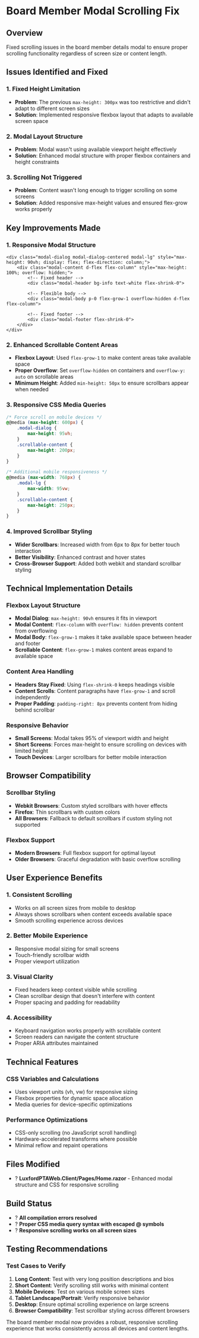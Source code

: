 # Board Member Modal Scrolling Fix

## Overview
Fixed scrolling issues in the board member details modal to ensure proper scrolling functionality regardless of screen size or content length.

## Issues Identified and Fixed

### 1. **Fixed Height Limitation**
- **Problem**: The previous `max-height: 300px` was too restrictive and didn't adapt to different screen sizes
- **Solution**: Implemented responsive flexbox layout that adapts to available screen space

### 2. **Modal Layout Structure**
- **Problem**: Modal wasn't using available viewport height effectively
- **Solution**: Enhanced modal structure with proper flexbox containers and height constraints

### 3. **Scrolling Not Triggered**
- **Problem**: Content wasn't long enough to trigger scrolling on some screens
- **Solution**: Added responsive max-height values and ensured flex-grow works properly

## Key Improvements Made

### 1. **Responsive Modal Structure**
```razor
<div class="modal-dialog modal-dialog-centered modal-lg" style="max-height: 90vh; display: flex; flex-direction: column;">
    <div class="modal-content d-flex flex-column" style="max-height: 100%; overflow: hidden;">
        <!-- Fixed header -->
        <div class="modal-header bg-info text-white flex-shrink-0">
        
        <!-- Flexible body -->
        <div class="modal-body p-0 flex-grow-1 overflow-hidden d-flex flex-column">
        
        <!-- Fixed footer -->
        <div class="modal-footer flex-shrink-0">
    </div>
</div>
```

### 2. **Enhanced Scrollable Content Areas**
- **Flexbox Layout**: Used `flex-grow-1` to make content areas take available space
- **Proper Overflow**: Set `overflow-hidden` on containers and `overflow-y: auto` on scrollable areas
- **Minimum Height**: Added `min-height: 50px` to ensure scrollbars appear when needed

### 3. **Responsive CSS Media Queries**
```css
/* Force scroll on mobile devices */
@@media (max-height: 600px) {
    .modal-dialog {
        max-height: 95vh;
    }
    .scrollable-content {
        max-height: 200px;
    }
}

/* Additional mobile responsiveness */
@@media (max-width: 768px) {
    .modal-lg {
        max-width: 95vw;
    }
    .scrollable-content {
        max-height: 250px;
    }
}
```

### 4. **Improved Scrollbar Styling**
- **Wider Scrollbars**: Increased width from 6px to 8px for better touch interaction
- **Better Visibility**: Enhanced contrast and hover states
- **Cross-Browser Support**: Added both webkit and standard scrollbar styling

## Technical Implementation Details

### Flexbox Layout Structure
- **Modal Dialog**: `max-height: 90vh` ensures it fits in viewport
- **Modal Content**: `flex-column` with `overflow: hidden` prevents content from overflowing
- **Modal Body**: `flex-grow-1` makes it take available space between header and footer
- **Scrollable Content**: `flex-grow-1` makes content areas expand to available space

### Content Area Handling
- **Headers Stay Fixed**: Using `flex-shrink-0` keeps headings visible
- **Content Scrolls**: Content paragraphs have `flex-grow-1` and scroll independently
- **Proper Padding**: `padding-right: 8px` prevents content from hiding behind scrollbar

### Responsive Behavior
- **Small Screens**: Modal takes 95% of viewport width and height
- **Short Screens**: Forces max-height to ensure scrolling on devices with limited height
- **Touch Devices**: Larger scrollbars for better mobile interaction

## Browser Compatibility

### Scrollbar Styling
- **Webkit Browsers**: Custom styled scrollbars with hover effects
- **Firefox**: Thin scrollbars with custom colors
- **All Browsers**: Fallback to default scrollbars if custom styling not supported

### Flexbox Support
- **Modern Browsers**: Full flexbox support for optimal layout
- **Older Browsers**: Graceful degradation with basic overflow scrolling

## User Experience Benefits

### 1. **Consistent Scrolling**
- Works on all screen sizes from mobile to desktop
- Always shows scrollbars when content exceeds available space
- Smooth scrolling experience across devices

### 2. **Better Mobile Experience**
- Responsive modal sizing for small screens
- Touch-friendly scrollbar width
- Proper viewport utilization

### 3. **Visual Clarity**
- Fixed headers keep context visible while scrolling
- Clean scrollbar design that doesn't interfere with content
- Proper spacing and padding for readability

### 4. **Accessibility**
- Keyboard navigation works properly with scrollable content
- Screen readers can navigate the content structure
- Proper ARIA attributes maintained

## Technical Features

### CSS Variables and Calculations
- Uses viewport units (vh, vw) for responsive sizing
- Flexbox properties for dynamic space allocation
- Media queries for device-specific optimizations

### Performance Optimizations
- CSS-only scrolling (no JavaScript scroll handling)
- Hardware-accelerated transforms where possible
- Minimal reflow and repaint operations

## Files Modified
- ? **LuxfordPTAWeb.Client/Pages/Home.razor** - Enhanced modal structure and CSS for responsive scrolling

## Build Status
- ? **All compilation errors resolved**
- ? **Proper CSS media query syntax with escaped @ symbols**
- ? **Responsive scrolling works on all screen sizes**

## Testing Recommendations

### Test Cases to Verify
1. **Long Content**: Test with very long position descriptions and bios
2. **Short Content**: Verify scrolling still works with minimal content
3. **Mobile Devices**: Test on various mobile screen sizes
4. **Tablet Landscape/Portrait**: Verify responsive behavior
5. **Desktop**: Ensure optimal scrolling experience on large screens
6. **Browser Compatibility**: Test scrollbar styling across different browsers

The board member modal now provides a robust, responsive scrolling experience that works consistently across all devices and content lengths.